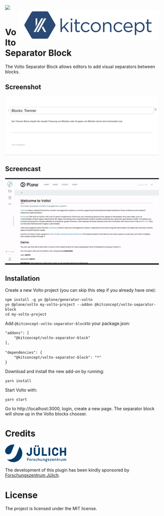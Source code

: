 <img align="left" width="100px" src="https://raw.githubusercontent.com/plone/pastanaga-icons/master/Icons/divide-horizontal.svg">

<img align="right" src="https://github.com/kitconcept/volto-blocks/raw/master/kitconcept.png" alt="kitconcept GmbH">

<br>

# Volto Separator Block

The Volto Separator Block allows editors to add visual separators between blocks.

## Screenshot

![Separator](https://github.com/kitconcept/volto-blocks/raw/master/Separator.png)

## Screencast

![Separator](https://github.com/kitconcept/volto-blocks/raw/master/Separator.gif)

## Installation

Create a new Volto project (you can skip this step if you already have one):

```
npm install -g yo @plone/generator-volto
yo @plone/volto my-volto-project --addon @kitconcept/volto-separator-block
cd my-volto-project
```

Add `@kitconcept-volto-separator-block`to your package.json:

```
"addons": [
    "@kitconcept/volto-separator-block"
],

"dependencies": {
    "@kitconcept/volto-separator-block": "*"
}
```

Download and install the new add-on by running:

```
yarn install
```

Start Volto with:

````
yarn start
````

Go to http://localhost:3000, login, create a new page. The separator block will show up in the Volto blocks chooser.

# Credits

<img alt="Forschungszentrum Jülich" src="https://github.com/kitconcept/volto-blocks/raw/master/fz-juelich.svg" width="200px" />

The development of this plugin has been kindly sponsored by [Forschungszentrum Jülich](https://fz-juelich.de).

# License

The project is licensed under the MIT license.
